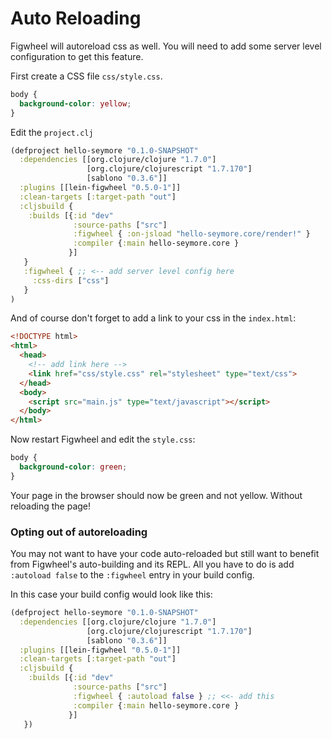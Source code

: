 # Auto Reloading

Figwheel will autoreload css as well. You will need to add some server level configuration to get this feature.

First create a CSS file `css/style.css`.

```css
body {
  background-color: yellow;
}
```

Edit the `project.clj`

```clojure
(defproject hello-seymore "0.1.0-SNAPSHOT"
  :dependencies [[org.clojure/clojure "1.7.0"]
                 [org.clojure/clojurescript "1.7.170"]
                 [sablono "0.3.6"]]
  :plugins [[lein-figwheel "0.5.0-1"]]
  :clean-targets [:target-path "out"]
  :cljsbuild {
    :builds [{:id "dev"
              :source-paths ["src"]
              :figwheel { :on-jsload "hello-seymore.core/render!" }
              :compiler {:main hello-seymore.core } 
             }]
   }
   :figwheel { ;; <-- add server level config here
     :css-dirs ["css"]
   }
)
```

And of course don't forget to add a link to your css in the `index.html`:

```html
<!DOCTYPE html>
<html>
  <head>
    <!-- add link here -->
    <link href="css/style.css" rel="stylesheet" type="text/css"> 
  </head>
  <body>
    <script src="main.js" type="text/javascript"></script>
  </body>
</html>
```

Now restart Figwheel and edit the `style.css`:

```css
body {
  background-color: green;
}
```

Your page in the browser should now be green and not yellow. Without reloading the page!

### Opting out of autoreloading

You may not want to have your code auto-reloaded but still want to benefit from Figwheel's auto-building and its REPL.  All you have to do is add `:autoload false` to the `:figwheel` entry in your build config. 

In this case your build config would look like this:

```clojure
(defproject hello-seymore "0.1.0-SNAPSHOT"
  :dependencies [[org.clojure/clojure "1.7.0"]
                 [org.clojure/clojurescript "1.7.170"]
                 [sablono "0.3.6"]]
  :plugins [[lein-figwheel "0.5.0-1"]]
  :clean-targets [:target-path "out"]
  :cljsbuild {
    :builds [{:id "dev"
              :source-paths ["src"]
              :figwheel { :autoload false } ;; <<- add this
              :compiler {:main hello-seymore.core } 
             }]
   })
```
